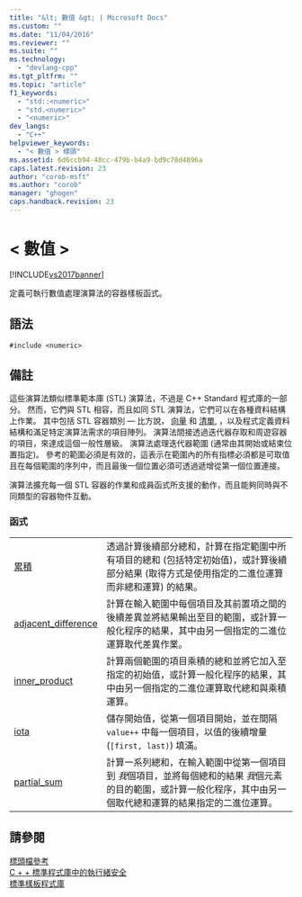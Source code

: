 ```yaml
---
title: "&lt; 數值 &gt; | Microsoft Docs"
ms.custom: ""
ms.date: "11/04/2016"
ms.reviewer: ""
ms.suite: ""
ms.technology: 
  - "devlang-cpp"
ms.tgt_pltfrm: ""
ms.topic: "article"
f1_keywords: 
  - "std::<numeric>"
  - "std.<numeric>"
  - "<numeric>"
dev_langs: 
  - "C++"
helpviewer_keywords: 
  - "< 數值 > 標頭"
ms.assetid: 6d6ccb94-48cc-479b-b4a9-bd9c78d4896a
caps.latest.revision: 23
author: "corob-msft"
ms.author: "corob"
manager: "ghogen"
caps.handback.revision: 23
---
```

# &lt; 數值 &gt;
[!INCLUDE[vs2017banner](../assembler/inline/includes/vs2017banner.md)]

定義可執行數值處理演算法的容器樣板函式。  
  
## <a name="syntax"></a>語法  
  
```  
#include <numeric>  
```  
  
## <a name="remarks"></a>備註  
 這些演算法類似標準範本庫 (STL) 演算法，不過是 C++ Standard 程式庫的一部分。 然而，它們與 STL 相容，而且如同 STL 演算法，它們可以在各種資料結構上作業。 其中包括 STL 容器類別 — 比方說， [向量](../standard-library/vector-class.md) 和 [清單](../standard-library/list-class.md), ，以及程式定義資料結構和滿足特定演算法需求的項目陣列。 演算法間接透過迭代器存取和周遊容器的項目，來達成這個一般性層級。 演算法處理迭代器範圍 (通常由其開始或結束位置指定)。 參考的範圍必須是有效的，這表示在範圍內的所有指標必須都是可取值且在每個範圍的序列中，而且最後一個位置必須可透過遞增從第一個位置連接。  
  
 演算法擴充每一個 STL 容器的作業和成員函式所支援的動作，而且能夠同時與不同類型的容器物件互動。  
  
### <a name="functions"></a>函式  
  
|||  
|-|-|  
|[累積](../Topic/%3Cnumeric%3E%20functions.md#accumulate)|透過計算後續部分總和，計算在指定範圍中所有項目的總和 (包括特定初始值)，或計算後續部分結果 (取得方式是使用指定的二進位運算而非總和運算) 的結果。|  
|[adjacent_difference](../Topic/%3Cnumeric%3E%20functions.md#adjacent_difference)|計算在輸入範圍中每個項目及其前置項之間的後續差異並將結果輸出至目的範圍，或計算一般化程序的結果，其中由另一個指定的二進位運算取代差異作業。|  
|[inner_product](../Topic/%3Cnumeric%3E%20functions.md#inner_product)|計算兩個範圍的項目乘積的總和並將它加入至指定的初始值，或計算一般化程序的結果，其中由另一個指定的二進位運算取代總和與乘積運算。|  
|[iota](../Topic/%3Cnumeric%3E%20functions.md#iota)|儲存開始值，從第一個項目開始，並在間隔 `value++` 中每一個項目，以值的後續增量 (`[first, last)`) 填滿。|  
|[partial_sum](../Topic/%3Cnumeric%3E%20functions.md#partial_sum)|計算一系列總和，在輸入範圍中從第一個項目到 *我*個項目，並將每個總和的結果 *我*個元素的目的範圍，或計算一般化程序，其中由另一個取代總和運算的結果指定的二進位運算。|  
  
## <a name="see-also"></a>請參閱  
 [標頭檔參考](../standard-library/cpp-standard-library-header-files.md)   
 [C + + 標準程式庫中的執行緒安全](../standard-library/thread-safety-in-the-cpp-standard-library.md)   
 [標準樣板程式庫](../misc/standard-template-library.md)

